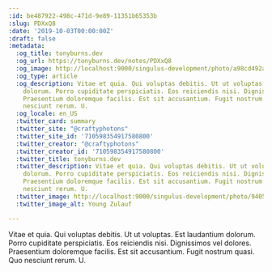 ```yaml
---
:id: be487922-498c-471d-9e89-11351b65353b
:slug: PDXxQ8
:date: '2019-10-03T00:00:00Z'
:draft: false
:metadata:
  :og_title: tonyburns.dev
  :og_url: https://tonyburns.dev/notes/PDXxQ8
  :og_image: http://localhost:9000/singulus-development/photo/a98cd492ab15830e58c1bb750cdb852f.jpeg
  :og_type: article
  :og_description: Vitae et quia. Qui voluptas debitis. Ut ut voluptas. Est laudantium
    dolorum. Porro cupiditate perspiciatis. Eos reiciendis nisi. Dignissimos vel dolores.
    Praesentium doloremque facilis. Est sit accusantium. Fugit nostrum quasi. Quo
    nesciunt rerum. U.
  :og_locale: en_US
  :twitter_card: summary
  :twitter_site: "@craftyphotons"
  :twitter_site_id: '710598354917580800'
  :twitter_creator: "@craftyphotons"
  :twitter_creator_id: '710598354917580800'
  :twitter_title: tonyburns.dev
  :twitter_description: Vitae et quia. Qui voluptas debitis. Ut ut voluptas. Est laudantium
    dolorum. Porro cupiditate perspiciatis. Eos reiciendis nisi. Dignissimos vel dolores.
    Praesentium doloremque facilis. Est sit accusantium. Fugit nostrum quasi. Quo
    nesciunt rerum. U.
  :twitter_image: http://localhost:9000/singulus-development/photo/9405525f92f5b393ab07f49c89bff587.jpeg
  :twitter_image_alt: Young Zulauf

---
```


Vitae et quia. Qui voluptas debitis. Ut ut voluptas. Est laudantium dolorum. Porro cupiditate perspiciatis. Eos reiciendis nisi. Dignissimos vel dolores. Praesentium doloremque facilis. Est sit accusantium. Fugit nostrum quasi. Quo nesciunt rerum. U.
